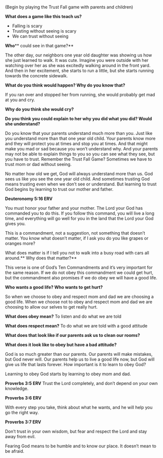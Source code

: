 (Begin by playing the Trust Fall game with parents and children)

**What does a game like this teach us?**

- Falling is scary
- Trusting without seeing is scary
- We can trust without seeing

**Who**** could see in that game?**

The other day, our neighbors one year old daughter was showing us how she just learned to walk. It was cute. Imagine you were outside with her watching over her as she was excitedly walking around in the front yard. And then in her excitement, she starts to run a little, but she starts running towards the concrete sidewalk.

**What do you think would happen? Why do you know that?**

If you ran over and stopped her from running, she would probably get mad at you and cry.

**Why do you think she would cry?**

**Do you think you could explain to her why you did what you did? Would she understand?**

Do you know that your parents understand much more than you. Just like you understand more than that one year old child. Your parents know more and they will protect you at times and stop you at times. And that might make you mad or sad because you won’t understand why. And your parents may not be able to explain things to you so you can see what they see, but you have to trust. Remember the Trust Fall Game? Sometimes we have to trust mom or dad without seeing.

No matter how old we get, God will always understand more than us. God sees us like you see the one year old child. And sometimes trusting God means trusting even when we don’t see or understand. But learning to trust God begins by learning to trust our mother and father.

**Deuteronomy 5:16 ERV**

You must honor your father and your mother. The Lord your God has commanded you to do this. If you follow this command, you will live a long time, and everything will go well for you in the land that the Lord your God gives you.

This is a commandment, not a suggestion, not something that doesn’t matter. You know what doesn’t matter, if I ask you do you like grapes or oranges more?

What does matter is if I tell you not to walk into a busy road with cars all around.** Why does that matter?**

This verse is one of God’s Ten Commandments and it’s very important for the same reason. If we do not obey this commandment we could get hurt, but the commandment also promises if we do obey we will have a good life.

**Who wants a good life? Who wants to get hurt?**

So when we choose to obey and respect mom and dad we are choosing a good life. When we choose not to obey and respect mom and dad we are choosing to allow our selves to get really hurt.

**What does obey mean?**
To listen and do what we are told

**What does respect mean?**
To do what we are told with a good attitude

**What does that look like if our parents ask us to clean our rooms?**

**What does it look like to obey but have a bad attitude?**

God is so much greater than our parents. Our parents will make mistakes, but God never will. Our parents help us to live a good life now, but God will give us life that lasts forever. How important is it to learn to obey God?

Learning to obey God starts by learning to obey mom and dad.

**Proverbs 3:5 ERV**
Trust the Lord completely, and don’t depend on your own knowledge.

**Proverbs 3:6 ERV**

With every step you take, think about what he wants, and he will help you go the right way.

**Proverbs 3:7 ERV**

Don’t trust in your own wisdom, but fear and respect the Lord and stay away from evil.

Fearing God means to be humble and to know our place. It doesn’t mean to be afraid.